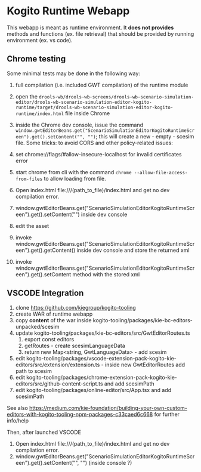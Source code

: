 Kogito Runtime Webapp
==================================

This webapp is meant as runtime environment. It **does not provides** methods and functions (ex. file retrieval) that should be provided by running environment (ex. vs code).

Chrome testing
--------------

Some minimal tests may be done in the following way:

1. full compilation (i.e. included GWT compilation) of the runtime module
2. open the `drools-wb/drools-wb-screens/drools-wb-scenario-simulation-editor/drools-wb-scenario-simulation-editor-kogito-runtime/target/drools-wb-scenario-simulation-editor-kogito-runtime/index.html` file inside Chrome
3. inside the Chrome dev console, issue the command `window.gwtEditorBeans.get("ScenarioSimulationEditorKogitoRuntimeScreen").get().setContent("", "")`; this will create a new - empty - scesim file.
Some tricks: to avoid CORS and other policy-related issues:

1. set chrome://flags/#allow-insecure-localhost for invalid certificates error
2. start chrome from cli with the command `chrome --allow-file-access-from-files` to allow loading from file.
3. Open index.html file:///(path_to_file)/index.html and get no dev compilation error.
4. window.gwtEditorBeans.get("ScenarioSimulationEditorKogitoRuntimeScreen").get().setContent("") inside dev console
5. edit the asset
6. invoke window.gwtEditorBeans.get("ScenarioSimulationEditorKogitoRuntimeScreen").get().getContent() inside dev console and store the returned xml
7. invoke window.gwtEditorBeans.get("ScenarioSimulationEditorKogitoRuntimeScreen").get().setContent method with the stored xml

VSCODE Integration
------------------

1. clone https://github.com/kiegroup/kogito-tooling
2. create WAR of runtime webapp
3. copy **content** of the war inside kogito-tooling/packages/kie-bc-editors-unpacked/scesim
4. update kogito-tooling/packages/kie-bc-editors/src/GwtEditorRoutes.ts
    1. export const editors
    2. getRoutes - create scesimLanguageData
    3. return new Map<string, GwtLanguageData> - add scesim
5. edit kogito-tooling/packages/vscode-extension-pack-kogito-kie-editors/src/extension/extension.ts - inside new GwtEditorRoutes add
    path to scesim
6. edit kogito-tooling/packages/chrome-extension-pack-kogito-kie-editors/src/github-content-script.ts and add scesimPath
7. edit kogito-tooling/packages/online-editor/src/App.tsx and add scesimPath

See also https://medium.com/kie-foundation/building-your-own-custom-editors-with-kogito-tooling-npm-packages-c33caed6c668 for further info/help

Then, after launched VSCODE

1. Open index.html file:///(path_to_file)/index.html
and get no dev compliation error.
2. window.gwtEditorBeans.get("ScenarioSimulationEditorKogitoRuntimeScreen").get().setContent("", "") (inside console ?)
